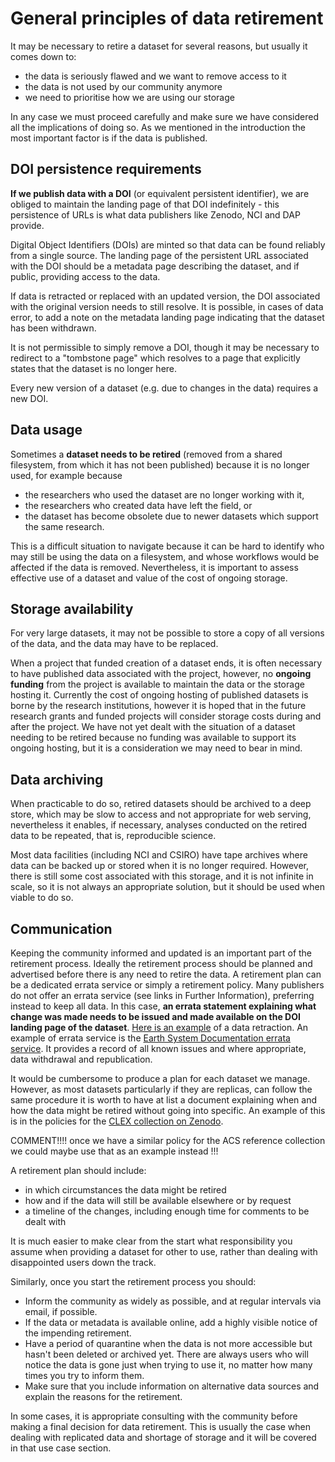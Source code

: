 # General principles of data retirement

It may be necessary to retire a dataset for several reasons, but usually it comes down to:

- the data is seriously flawed and we want to remove access to it
- the data is not used by our community anymore
- we need to prioritise how we are using our storage

In any case we must proceed carefully and make sure we have considered all the implications of doing so. As we mentioned in the introduction the most important factor is if the data is published.

## DOI persistence requirements

**If we publish data with a DOI** (or equivalent persistent identifier), we are obliged to maintain the landing page of that DOI indefinitely - this persistence of URLs is what data publishers like Zenodo, NCI and DAP provide. 

Digital Object Identifiers (DOIs) are minted so that data can be found reliably from a single source. The landing page of the persistent URL associated with the DOI should be a metadata page describing the dataset, and if public, providing access to the data.

If data is retracted or replaced with an updated version, the DOI associated with the original version needs to still resolve. It is possible, in cases of data error, to add a note on the metadata landing page indicating that the dataset has been withdrawn.

It is not permissible to simply remove a DOI, though it may be necessary to redirect to a "tombstone page" which resolves to a page that explicitly states that the dataset is no longer here.

Every new version of a dataset (e.g. due to changes in the data) requires a new DOI.

## Data usage
Sometimes a **dataset needs to be retired** (removed from a shared filesystem, from which it has not been published) because it is no longer used, for example because 
- the researchers who used the dataset are no longer working with it, 
- the researchers who created data have left the field, or 
- the dataset has become obsolete due to newer datasets which support the same research. 

This is a difficult situation to navigate because it can be hard to identify who may still be using the data on a filesystem, and whose workflows would be affected if the data is removed. Nevertheless, it is important to assess effective use of a dataset and value of the cost of ongoing storage.

## Storage availability
For very large datasets, it may not be possible to store a copy of all versions of the data, and the data may have to be replaced.

When a project that funded creation of a dataset ends, it is often necessary to have published data associated with the project, however, no **ongoing funding** from the project is available to maintain the data or the storage hosting it. Currently the cost of ongoing hosting of published datasets is borne by the research institutions, however it is hoped that in the future research grants and funded projects will consider storage costs during and after the project.
We have not yet dealt with the situation of a dataset needing to be retired because no funding was available to support its ongoing hosting, but it is a consideration we may need to bear in mind.

## Data archiving

When practicable to do so, retired datasets should be archived to a deep store, which may be slow to access and not appropriate for web serving, nevertheless it enables, if necessary, analyses conducted on the retired data to be repeated, that is, reproducible science.

Most data facilities (including NCI and CSIRO) have tape archives where data can be backed up or stored when it is no longer required. However, there is still some cost associated with this storage, and it is not infinite in scale, so it is not always an appropriate solution, but it should be used when viable to do so.

## Communication

Keeping the community informed and updated is an important part of the retirement process.
Ideally the retirement process should be planned and advertised before there is any need to retire the data.
A retirement plan can be a dedicated errata service or simply a retirement policy.
Many publishers do not offer an errata service (see links in Further Information), preferring instead to keep all data. In this case, **an errata statement explaining what change was made needs to be issued and made available on the DOI landing page of the dataset**. [Here is an example](https://research.jcu.edu.au/data/published/1507eae78675ccfb3843eb9d004cbb96/) of a data retraction.
An example of errata service is the [Earth System Documentation errata service](https://errata.es-doc.org/static/index.html). It provides a record of all known issues and where appropriate, data withdrawal and republication. 

It would be cumbersome to produce a plan for each dataset we manage. However, as most datasets particularly if they are replicas, can follow the same procedure it is worth to have at list a document explaining when and how the data might be retired without going into specific. An example of this is in the policies for the [CLEX collection on Zenodo](https://zenodo.org/communities/arc-coe-clex-data/about/#retention_policy).

COMMENT!!!! once we have a similar policy for the ACS reference collection we could maybe use that as an example instead !!!

A retirement plan should include:
- in which circumstances the data might be retired
- how and if the data will still be available elsewhere or by request
- a timeline of the changes, including enough time for comments to be dealt with 

It is much easier to make clear from the start what responsibility you assume when providing a dataset for other to use, rather than dealing with disappointed users down the track.

Similarly, once you start the retirement process you should:
* Inform the community as widely as possible, and at regular intervals via email, if possible.
* If the data or metadata is available online, add a highly visible notice of the impending retirement.
* Have a period of quarantine when the data is not more accessible but hasn't been deleted or archived yet. There are always users who will notice the data is gone just when trying to use it, no matter how many times you try to inform them.
* Make sure that you include information on alternative data sources and explain the reasons for the retirement.

In some cases, it is appropriate consulting with the community before making a final decision for data retirement. This is usually the case when dealing with replicated data and shortage of storage and it will be covered in that use case section. 

